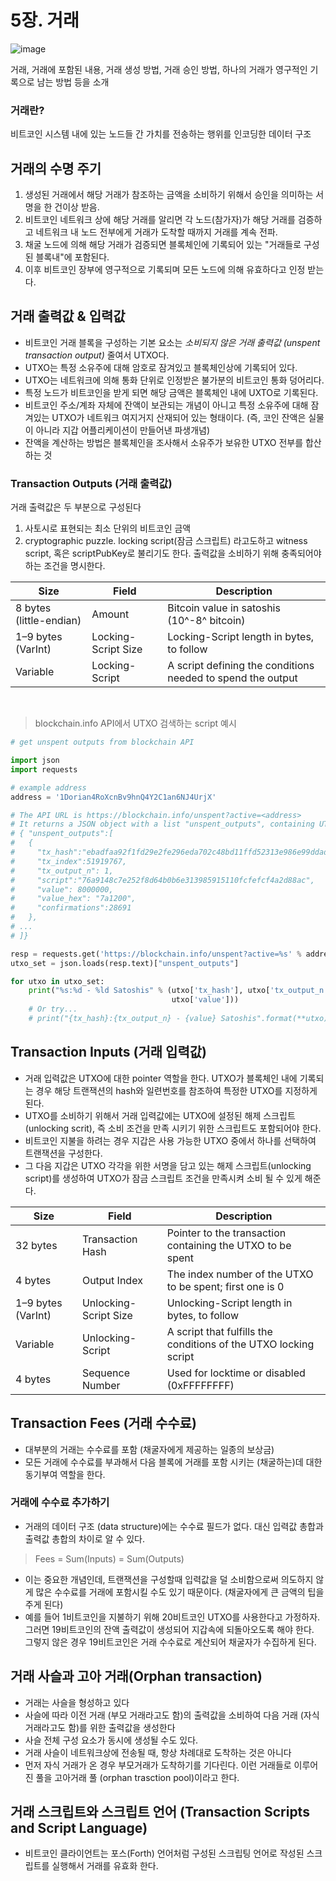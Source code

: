 # 5장. 거래

![image](https://user-images.githubusercontent.com/20738369/115994134-ab62d280-a610-11eb-85ab-56e6dd848330.png)


거래, 거래에 포함된 내용, 거래 생성 방법, 거래 승인 방법, 하나의 거래가 영구적인 기록으로 남는 방법 등을 소개

### 거래란?
비트코인 시스템 내에 있는 노드들 간 가치를 전송하는 행위를 인코딩한 데이터 구조

## 거래의 수명 주기

1. 생성된 거래에서 해당 거래가 참조하는 금액을 소비하기 위해서 승인을 의미하는 서명을 한 건이상 받음.
2. 비트코인 네트워크 상에 해당 거래를 알리면 각 노드(참가자)가 해당 거래를 검증하고 네트워크 내 노드 전부에게 거래가 도착할 때까지 거래를 계속 전파.
3. 채굴 노드에 의해 해당 거래가 검증되면 블록체인에 기록되어 있는 "거래들로 구성된 블록내"에 포함된다.
4. 이후 비트코인 장부에 영구적으로 기록되며 모든 노드에 의해 유효하다고 인정 받는다.

## 거래 출력값 & 입력값

- 비트코인 거래 블록을 구성하는 기본 요소는 *소비되지 않은 거래 출력값 (unspent transaction output)* 줄여서 UTXO다.
- UTXO는 특정 소유주에 대해 암호로 잠겨있고 블록체인상에 기록되어 있다.
- UTXO는 네트워크에 의해 통화 단위로 인정받은 불가분의 비트코인 통화 덩어리다.
- 특정 노드가 비트코인을 받게 되면 해당 금액은 블록체인 내에 UXTO로 기록된다.
- 비트코인 주소/계좌 자체에 잔액이 보관되는 개념이 아니고 특정 소유주에 대해 잠겨있는 UTXO가 네트워크 여지거지 산재되어 있는 형태이다. (즉, 코인 잔액은 실물이 아니라 지갑 어플리케이션이 만들어낸 파생개념)
- 잔액을 계산하는 방법은 블록체인을 조사해서 소유주가 보유한 UTXO 전부를 합산하는 것

### Transaction Outputs (거래 출력값)

거래 출력값은 두 부분으로 구성된다

1. 사토시로 표현되는 최소 단위의 비트코인 금액
2. cryptographic puzzle. locking script(잠금 스크립트) 라고도하고 witness script, 혹은 scriptPubKey로 불리기도 한다. 출력값을 소비하기 위해 충족되어야 하는 조건을 명시한다.

|Size| Field | Description |
|------|---|---|
| 8 bytes (little-endian) | Amount  | Bitcoin value in satoshis (10^-8^ bitcoin)
| 1&#x2013;9 bytes (VarInt) | Locking-Script Size | Locking-Script length in bytes, to follow
| Variable | Locking-Script | A script defining the conditions needed to spend the output

<br />

> blockchain.info API에서 UTXO 검색하는 script 예시

```python
# get unspent outputs from blockchain API

import json
import requests

# example address
address = '1Dorian4RoXcnBv9hnQ4Y2C1an6NJ4UrjX'

# The API URL is https://blockchain.info/unspent?active=<address>
# It returns a JSON object with a list "unspent_outputs", containing UTXO, like this:
# {	"unspent_outputs":[
#   {
#     "tx_hash":"ebadfaa92f1fd29e2fe296eda702c48bd11ffd52313e986e99ddad9084062167",
#     "tx_index":51919767,
#     "tx_output_n": 1,
#     "script":"76a9148c7e252f8d64b0b6e313985915110fcfefcf4a2d88ac",
#     "value": 8000000,
#     "value_hex": "7a1200",
#     "confirmations":28691
#   },
# ...
# ]}

resp = requests.get('https://blockchain.info/unspent?active=%s' % address)
utxo_set = json.loads(resp.text)["unspent_outputs"]

for utxo in utxo_set:
    print("%s:%d - %ld Satoshis" % (utxo['tx_hash'], utxo['tx_output_n'],
                                    utxo['value']))
    # Or try...
    # print("{tx_hash}:{tx_output_n} - {value} Satoshis".format(**utxo))
```

## Transaction Inputs (거래 입력값)

- 거래 입력값은 UTXO에 대한 pointer 역할을 한다. UTXO가 블록체인 내에 기록되는 경우 해당 트랜잭션의 hash와 일련번호를 참조하여 특정한 UTXO를 지정하게 된다.
- UTXO를 소비하기 위해서 거래 입력값에는 UTXO에 설정된 해제 스크립트(unlocking scrit), 즉 소비 조건을 만족 시키기 위한 스크립트도 포함되어야 한다.
- 비트코인 지불을 하려는 경우 지갑은 사용 가능한 UTXO 중에서 하나를 선택하여 트랜잭션을 구성한다.
- 그 다음 지갑은 UTXO 각각을 위한 서명을 담고 있는 해제 스크립트(unlocking script)를 생성하여 UTXO가 잠금 스크립트 조건을 만족시켜 소비 될 수 있게 해준다.


|Size| Field | Description |
|------|---|---|
| 32 bytes | Transaction Hash | Pointer to the transaction containing the UTXO to be spent
| 4 bytes | Output Index | The index number of the UTXO to be spent; first one is 0
| 1&#x2013;9 bytes (VarInt) | Unlocking-Script Size | Unlocking-Script length in bytes, to follow
| Variable | Unlocking-Script | A script that fulfills the conditions of the UTXO locking script
| 4 bytes | Sequence Number | Used for locktime or disabled (0xFFFFFFFF)

## Transaction Fees (거래 수수료)

- 대부분의 거래는 수수료를 포함 (채굴자에게 제공하는 일종의 보상금)
- 모든 거래에 수수료를 부과해서 다음 블록에 거래를 포함 시키는 (채굴하는)데 대한 동기부여 역할을 한다.

### 거래에 수수료 추가하기

- 거래의 데이터 구조 (data structure)에는 수수료 필드가 없다. 대신 입력값 총합과 출력값 총합의 차이로 알 수 있다.

> Fees = Sum(Inputs) = Sum(Outputs)

- 이는 중요한 개념인데, 트랜잭션을 구성할때 입력값을 덜 소비함으로써 의도하지 않게 많은 수수료를 거래에 포함시킬 수도 있기 때문이다. (채굴자에게 큰 금액의 팁을 주게 된다)
- 예를 들어 1비트코인을 지불하기 위해 20비트코인 UTXO를 사용한다고 가정하자. <br />
그러면 19비트코인의 잔액 출력값이 생성되어 지갑속에 되돌아오도록 해야 한다. <br />
그렇지 않은 경우 19비트코인은 거래 수수료로 계산되어 채굴자가 수집하게 된다.

## 거래 사슬과 고아 거래(Orphan transaction)

- 거래는 사슬을 형성하고 있다
- 사슬에 따라 이전 거래 (부모 거래라고도 함)의 출력값을 소비하여 다음 거래 (자식 거래라고도 함)를 위한 출력값을 생성한다
- 사슬 전체 구성 요소가 동시에 생성될 수도 있다.
- 거래 사슬이 네트워크상에 전송될 때, 항상 차례대로 도착하는 것은 아니다
- 먼저 자식 거래가 온 경우 부모거래가 도착하기를 기다린다. 이런 거래들로 이루어진 풀을 고아거래 풀 (orphan trasction pool)이라고 한다.


## 거래 스크립트와 스크립트 언어 (Transaction Scripts and Script Language)

- 비트코인 클라이언트는 포스(Forth) 언어처럼 구성된 스크립팅 언어로 작성된 스크립트를 실행해서 거래를 유효화 한다.
